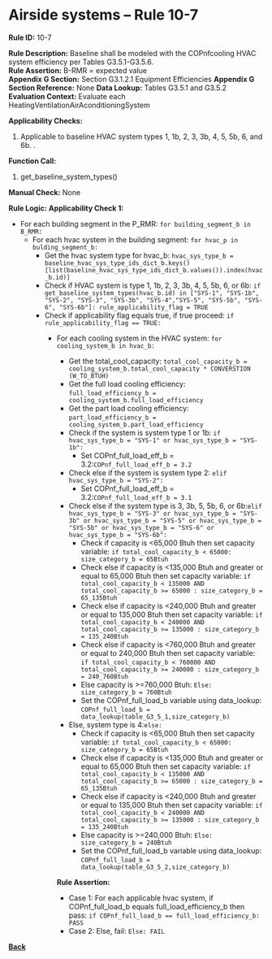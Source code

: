 # Airside systems – Rule 10-7

**Rule ID:** 10-7
 
**Rule Description:** Baseline shall be modeled with the COPnfcooling HVAC system efficiency per Tables G3.5.1-G3.5.6.    
**Rule Assertion:** B-RMR = expected value                                           
**Appendix G Section:** Section G3.1.2.1 Equipment Efficiencies
**Appendix G Section Reference:** None
**Data Lookup:** Tables G3.5.1 and G3.5.2
**Evaluation Context:** Evaluate each HeatingVentilationAirAconditioningSystem  

**Applicability Checks:** 

1. Applicable to baseline HVAC system types 1, 1b, 2, 3, 3b, 4, 5, 5b, 6, and 6b.  .

**Function Call:** 

1. get_baseline_system_types()

**Manual Check:** None

**Rule Logic:**
**Applicability Check 1:** 
- For each building segment in the P_RMR: `for building_segment_b in B_RMR:`
    - For each hvac system in the building segment: `for hvac_p in bulding_segment_b:`
        - Get the hvac system type for hvac_b: `hvac_sys_type_b = baseline_hvac_sys_type_ids_dict_b.keys()[list(baseline_hvac_sys_type_ids_dict_b.values()).index(hvac_b.id)]`
        - Check if HVAC system is type 1, 1b, 2, 3, 3b, 4, 5, 5b, 6, or 6b: `if get_baseline_system_types(hvac_b.id) in ["SYS-1", "SYS-1b", "SYS-2", "SYS-3", "SYS-3b", "SYS-4","SYS-5", "SYS-5b", "SYS-6", "SYS-6b"]: rule_applicability_flag = TRUE`
        - Check if applicability flag equals true, if true proceed: `if rule_applicability_flag == TRUE:`
            - For each cooling system in the HVAC system: `for cooling_system_b in hvac_b:`
                - Get the total_cool_capacity: `total_cool_capacity_b = cooling_system_b.total_cool_capacity * CONVERSTION (W_TO_BTUH)`
                - Get the full load cooling efficiency: `full_load_efficiency_b = cooling_system_b.full_load_efficiency`
                - Get the part load cooling efficiency: `part_load_efficiency_b = cooling_system_b.part_load_efficiency`
                - Check if the system is system type 1 or 1b: `if hvac_sys_type_b = "SYS-1" or hvac_sys_type_b = "SYS-1b":`
                    - Set COPnf_full_load_eff_b = 3.2:`COPnf_full_load_eff_b = 3.2`
                - Check else if the system is system type 2: `elif hvac_sys_type_b = "SYS-2":`
                    - Set COPnf_full_load_eff_b = 3.2:`COPnf_full_load_eff_b = 3.1`
                - Check else if the system type is 3, 3b, 5, 5b, 6, or 6b:`elif hvac_sys_type_b = "SYS-3" or hvac_sys_type_b = "SYS-3b" or hvac_sys_type_b = "SYS-5" or hvac_sys_type_b = "SYS-5b" or hvac_sys_type_b = "SYS-6" or hvac_sys_type_b = "SYS-6b":`
                    - Check if capacity is <65,000 Btuh then set capacity variable: `if total_cool_capacity_b < 65000: size_category_b = 65Btuh`
                    - Check else if capacity is <135,000 Btuh and greater or equal to 65,000 Btuh then set capacity variable: `if total_cool_capacity_b < 135000 AND total_cool_capacity_b >= 65000 : size_category_b = 65_135Btuh`
                    - Check else if capacity is <240,000 Btuh and greater or equal to 135,000 Btuh then set capacity variable: `if total_cool_capacity_b < 240000 AND total_cool_capacity_b >= 135000 : size_category_b = 135_240Btuh`
                    - Check else if capacity is <760,000 Btuh and greater or equal to 240,000 Btuh then set capacity variable: `if total_cool_capacity_b < 760000 AND total_cool_capacity_b >= 240000 : size_category_b = 240_760Btuh`
                    - Else capacity is >=760,000 Btuh: `Else: size_category_b = 760Btuh`
                    - Set the COPnf_full_load_b variable using data_lookup: `COPnf_full_load_b = data_lookup(table_G3_5_1,size_category_b)`
                - Else, system type is 4:`else:` 
                    - Check if capacity is <65,000 Btuh then set capacity variable: `if total_cool_capacity_b < 65000: size_category_b = 65Btuh`
                    - Check else if capacity is <135,000 Btuh and greater or equal to 65,000 Btuh then set capacity variable: `if total_cool_capacity_b < 135000 AND total_cool_capacity_b >= 65000 : size_category_b = 65_135Btuh`
                    - Check else if capacity is <240,000 Btuh and greater or equal to 135,000 Btuh then set capacity variable: `if total_cool_capacity_b < 240000 AND total_cool_capacity_b >= 135000 : size_category_b = 135_240Btuh`
                    - Else capacity is >=240,000 Btuh: `Else: size_category_b = 240Btuh`
                    - Set the COPnf_full_load_b variable using data_lookup: `COPnf_full_load_b = data_lookup(table_G3_5_2,size_category_b)`
                                                         
                **Rule Assertion:**
                - Case 1: For each applicable hvac system, if COPnf_full_load_b equals full_load_efficiency_b then pass: `if COPnf_full_load_b == full_load_efficiency_b: PASS`
                - Case 2: Else, fail: `Else: FAIL` 


 **[Back](../_toc.md)**